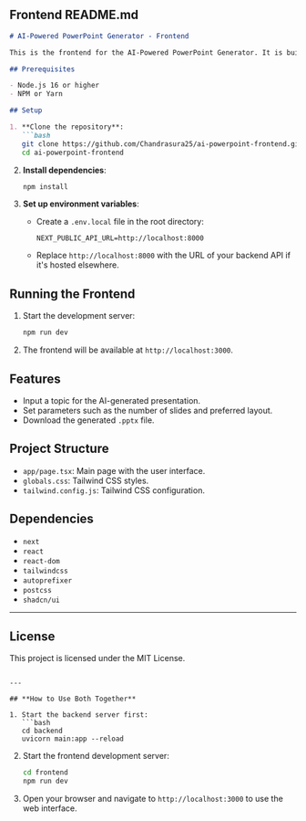 ## **Frontend README.md**

```markdown
# AI-Powered PowerPoint Generator - Frontend

This is the frontend for the AI-Powered PowerPoint Generator. It is built using Next.js and Tailwind CSS. The frontend allows users to input a topic, set parameters, and download a generated PowerPoint presentation.

## Prerequisites

- Node.js 16 or higher
- NPM or Yarn

## Setup

1. **Clone the repository**:
   ```bash
   git clone https://github.com/Chandrasura25/ai-powerpoint-frontend.git
   cd ai-powerpoint-frontend
   ```

2. **Install dependencies**:
   ```bash
   npm install
   ```

3. **Set up environment variables**:
   - Create a `.env.local` file in the root directory:
     ```env
     NEXT_PUBLIC_API_URL=http://localhost:8000
     ```
   - Replace `http://localhost:8000` with the URL of your backend API if it's hosted elsewhere.

## Running the Frontend

1. Start the development server:
   ```bash
   npm run dev
   ```

2. The frontend will be available at `http://localhost:3000`.

## Features

- Input a topic for the AI-generated presentation.
- Set parameters such as the number of slides and preferred layout.
- Download the generated `.pptx` file.

## Project Structure

- `app/page.tsx`: Main page with the user interface.
- `globals.css`: Tailwind CSS styles.
- `tailwind.config.js`: Tailwind CSS configuration.

## Dependencies

- `next`
- `react`
- `react-dom`
- `tailwindcss`
- `autoprefixer`
- `postcss`
- `shadcn/ui`

---

## License

This project is licensed under the MIT License.
```

---

## **How to Use Both Together**

1. Start the backend server first:
   ```bash
   cd backend
   uvicorn main:app --reload
   ```

2. Start the frontend development server:
   ```bash
   cd frontend
   npm run dev
   ```

3. Open your browser and navigate to `http://localhost:3000` to use the web interface.
